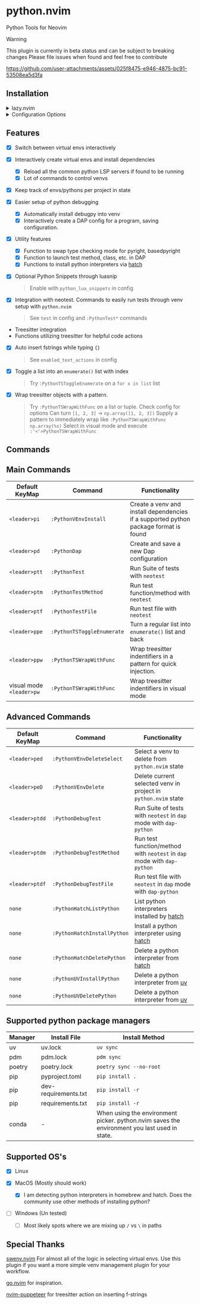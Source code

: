 # python.nvim

Python Tools for Neovim

> [!WARNING]
> This plugin is currently in beta status and can be subject to breaking changes
> Please file issues when found and feel free to contribute

https://github.com/user-attachments/assets/025f8475-e946-4875-bc91-53508ea5d3fa

## Installation

<details>
<summary>lazy.nvim</summary>

**Example Config**

```lua
return {
  ---@module 'python'
  {
    "joshzcold/python.nvim",
    ---@type python.Config
    opts = { ---@diagnostic disable-line: missing-fields`
    }
  }
}
```

**Include Snippets** by enabling `python_lua_snippets` and adding LuaSnip as a dependency

```lua
return {
  ---@module 'python'
  {
    "joshzcold/python.nvim",
    ---@type python.Config
    opts = { ---@diagnostic disable-line: missing-fields`
        python_lua_snippets = true
    },
  }
}
```

</details>

<details>
<summary>Configuration Options</summary>

```lua
return {
  ---@module 'python'
  {
    "joshzcold/python.nvim",
    ---@type python.Config
    opts = {
        -- Should return a list of tables with a `name` and a `path` entry each.
        -- Gets the argument `venvs_path` set below.
        -- By default just lists the entries in `venvs_path`.
        ---@return VEnv[]
        get_venvs = function(venvs_path)
            return require('python.venv').get_venvs(venvs_path)
        end,
        -- Path for venvs picker
        venvs_path = vim.fn.expand('~/.virtualenvs'),
        -- Something to do after setting an environment
        post_set_venv = nil,
        -- base path for creating new venvs
        auto_create_venv_path = function(parent_dir)
            return vim.fs.joinpath(parent_dir, '.venv')
        end,
        -- Patterns for autocmd LspAttach that trigger the auto venv logic
        -- Add onto this list if you depend on venvs for other file types
        -- like .yaml, .yml for ansible
        auto_venv_lsp_attach_patterns = { "*.py" },

        -- Filetypes to activate commands for python.nvim
        command_setup_filetypes = { "python" },

        -- Load python.nvim python snippets
        python_lua_snippets = false,

        -- List of text actions to take on InsertLeave, TextChanged
        -- Put in empty table or nil to disable
        enabled_text_actions = {
            "f-strings" -- When inserting {}, put in an f-string
        },
        -- options with treesitter
        treesitter = {
            functions = {
            -- Wrap treesitter identifier under cursor using substitute_options
                wrapper = {
                    -- Substitute options for PythonTSWrapWithFunc
                    substitute_options = {
                    "np.array(%s)",
                    },
                    -- Look for tree-sitter types to wrap
                    find_types = {
                    "tuple", "string", "true", "false", "list", "call", "parenthesized_expression"
                    }
                }
            }
        },
        -- Adjust when enabled_text_actions is triggered
        enabled_text_actions_autocmd_events = { "InsertLeave" },

        -- Load python keymaps. Everything starting with <leader>p...
        keymaps = {
            -- following nvim_set_keymap() mode, lhs, rhs, opts
            mappings = {
                ['<leader>pv'] = { "n", "<cmd>PythonVEnvPick<cr>", { desc = "python.nvim: pick venv" } },
                ['<leader>pi'] = { "n", "<cmd>PythonVEnvInstall<cr>", { desc = "python.nvim: python venv install" } },
                ['<leader>pd'] = { "n", "<cmd>PythonDap<cr>", { desc = "python.nvim: python run debug program" } },

                -- Test Actions
                ['<leader>ptt'] = { "n", "<cmd>PythonTest<cr>", { desc = "python.nvim: python run test suite" } },
                ['<leader>ptm'] = { "n", "<cmd>PythonTestMethod<cr>", { desc = "python.nvim: python run test method" } },
                ['<leader>ptf'] = { "n", "<cmd>PythonTestFile<cr>", { desc = "python.nvim: python run test file" } },
                ['<leader>ptdd'] = { "n", "<cmd>PythonDebugTest<cr>", { desc = "python.nvim: run test suite in debug mode." } },
                ['<leader>ptdm'] = { "n", "<cmd>PythonDebugTestMethod<cr>", { desc = "python.nvim: run test method in debug mode." } },
                ['<leader>ptdf'] = { "n", "<cmd>PythonDebugTestFile<cr>", { desc = "python.nvim: run test file in debug mode." } },

                -- VEnv Actions
                ['<leader>ped'] = { "n", "<cmd>PythonVEnvDeleteSelect<cr>", { desc = "python.nvim: select and delete a known venv." } },
                ['<leader>peD'] = { "n", "<cmd>PythonVEnvDelete<cr>", { desc = "python.nvim: delete current venv set." } },

                -- Language Actions
                ['<leader>ppe'] = { "n", "<cmd>PythonTSToggleEnumerate<cr>", { desc = "python.nvim: turn list into enumerate" } },
                ['<leader>ppw'] = { "n", "<cmd>PythonTSWrapWithFunc<cr>", { desc = "python.nvim: wrap treesitter identifier with pattern" } },
                ['<leader>pw'] = { "v", ":PythonTSWrapWithFunc<cr>", { desc = "python.nvim: wrap treesitter identifier with pattern" } },
            }
        },
        -- Settings regarding ui handling
        ui = {
            -- Amount of time to pause closing of ui after a finished task
            ui_close_timeout = 5000,
            -- zindex of new ui elements.
            zindex = 999,
            -- Default ui style for interfaces created by python.nvim
            ---@alias python_ui_default_style "'popup'|nil"
            default_ui_style = "popup",
            popup = {
            demensions = {
                width = "60",
                height = "25"
            }
            }
        },

        -- Tell neotest-python which test runner to use
        test = {
            test_runner = "pytest"
        }
    }
  }
}

```

</details>

## Features

- [x] Switch between virtual envs interactively
- [x] Interactively create virtual envs and install dependencies

  - [x] Reload all the common python LSP servers if found to be running
  - [x] Lot of commands to control venvs

- [x] Keep track of envs/pythons per project in state

- [x] Easier setup of python debugging

  - [x] Automatically install debugpy into venv
  - [x] Interactively create a DAP config for a program, saving configuration.

- [x] Utility features

  - [x] Function to swap type checking mode for pyright, basedpyright
  - [x] Function to launch test method, class, etc. in DAP
  - [x] Functions to install python interpreters via [hatch](https://hatch.pypa.io/latest/)

- [x] Optional Python Snippets through luasnip

  > Enable with `python_lua_snippets` in config

- [x] Integration with neotest. Commands to easily run tests through venv setup with `python.nvim`

  > See `test` in config and `:PythonTest*` commands

- Treesitter integration
- Functions utilizing treesitter for helpful code actions
- [x] Auto insert fstrings while typing `{}`
  > See `enabled_text_actions` in config
- [x] Toggle a list into an `enumerate()` list with index
  > Try `:PythonTSToggleEnumerate` on a `for x in list` list
- [x] Wrap treesitter objects with a pattern.
  > Try `:PythonTSWrapWithFunc` on a list or tuple. Check config for options
  > Can turn `[1, 2, 3]` -> `np.array([1, 2, 3])`
  > Supply a pattern to immediately wrap like `:PythonTSWrapWithFunc np.array(%s)`
  > Select in visual mode and execute `:'<'>PythonTSWrapWithFunc`

## Commands

## Main Commands

| Default KeyMap           | Command                    | Functionality                                                                        |
| ------------------------ | -------------------------- | ------------------------------------------------------------------------------------ |
| `<leader>pi`             | `:PythonVEnvInstall`       | Create a venv and install dependencies if a supported python package format is found |
| `<leader>pd`             | `:PythonDap`               | Create and save a new Dap configuration                                              |
| `<leader>ptt`            | `:PythonTest`              | Run Suite of tests with `neotest`                                                    |
| `<leader>ptm`            | `:PythonTestMethod`        | Run test function/method with `neotest`                                              |
| `<leader>ptf`            | `:PythonTestFile`          | Run test file with `neotest`                                                         |
| `<leader>ppe`            | `:PythonTSToggleEnumerate` | Turn a regular list into `enumerate()` list and back                                 |
| `<leader>ppw`            | `:PythonTSWrapWithFunc`    | Wrap treesitter indentifiers in a pattern for quick injection.                       |
| visual mode `<leader>pw` | `:PythonTSWrapWithFunc`    | Wrap treesitter indentifiers in visual mode                                          |

## Advanced Commands

| Default KeyMap | Command                     | Functionality                                                                |
| -------------- | --------------------------- | ---------------------------------------------------------------------------- |
| `<leader>ped`  | `:PythonVEnvDeleteSelect`   | Select a venv to delete from `python.nvim` state                             |
| `<leader>peD`  | `:PythonVEnvDelete`         | Delete current selected venv in project in `python.nvim` state               |
| `<leader>ptdd` | `:PythonDebugTest`          | Run Suite of tests with `neotest` in `dap` mode with `dap-python`            |
| `<leader>ptdm` | `:PythonDebugTestMethod`    | Run test function/method with `neotest` in `dap` mode with `dap-python`      |
| `<leader>ptdf` | `:PythonDebugTestFile`      | Run test file with `neotest` in `dap` mode with `dap-python`                 |
| `none`         | `:PythonHatchListPython`    | List python interpreters installed by [hatch](https://hatch.pypa.io/latest/) |
| `none`         | `:PythonHatchInstallPython` | Install a python interpreter using [hatch](https://hatch.pypa.io/latest/)    |
| `none`         | `:PythonHatchDeletePython`  | Delete a python interpreter from [hatch](https://hatch.pypa.io/latest/)      |
| `none`         | `:PythonUVInstallPython`    | Delete a python interpreter from [uv](https://docs.astral.sh/uv/)            |
| `none`         | `:PythonUVDeletePython`     | Delete a python interpreter from [uv](https://docs.astral.sh/uv/)            |

## Supported python package managers

| Manager | Install File         | Install Method                                                                               |
| ------- | -------------------- | -------------------------------------------------------------------------------------------- |
| uv      | uv.lock              | `uv sync`                                                                                    |
| pdm     | pdm.lock             | `pdm sync`                                                                                   |
| poetry  | poetry.lock          | `poetry sync --no-root`                                                                      |
| pip     | pyproject.toml       | `pip install .`                                                                              |
| pip     | dev-requirements.txt | `pip install -r`                                                                             |
| pip     | requirements.txt     | `pip install -r`                                                                             |
| conda   | -                    | When using the environment picker. python.nvim saves the environment you last used in state. |

## Supported OS's

- [x] Linux

- [x] MacOS (Mostly should work)

  - [x] I am detecting python interpreters in homebrew and hatch. Does the community use other methods of installing python?

- [ ] Windows (Un tested)
  - [ ] Most likely spots where we are mixing up `/` vs `\` in paths

## Special Thanks

[swenv.nvim](https://github.com/AckslD/swenv.nvim) For almost all of the logic in selecting virtual envs.
Use this plugin if you want a more simple venv management plugin for your workflow.

[go.nvim](https://github.com/ray-x/go.nvim) for inspiration.

[nvim-puppeteer](https://github.com/chrisgrieser/nvim-puppeteer) for treesitter action on inserting f-strings
